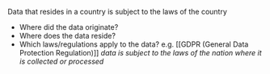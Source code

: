 Data that resides in a country is subject to the laws of the country
- Where did the data originate?
- Where does the data reside?
- Which laws/regulations apply to the data? e.g. [[GDPR (General Data Protection Regulation)]]
*data is subject to the laws of the nation where it is collected or processed*